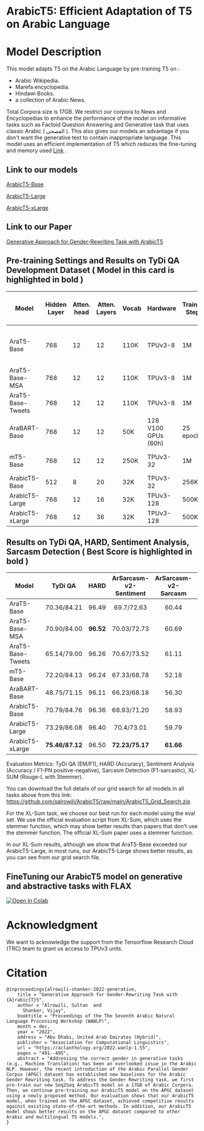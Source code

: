 # ArabicT5: Efficient Adaptation of T5 on Arabic Language

# Model Description

This model adapts T5 on the Arabic Language by pre-training T5 on : 
- Arabic Wikipedia.
- Marefa encyclopedia.
- Hindawi Books.
- a collection of Arabic News.

Total Corpora size is 17GB. We restrict our corpora to News and Encyclopedias to enhance the performance of the model on informative tasks such as Factoid Question Answering and Generative task that uses classic Arabic ( الفصحى ). This also gives our models an advantage if you don't want the generative text to contain inappropriate language. This model uses an efficient implementation of T5 which reduces the fine-tuning and memory used [Link](https://arxiv.org/abs/2109.10686) .

## Link to our models

[ArabicT5-Base](https://huggingface.co/sultan/ArabicT5-Base)


[ArabicT5-Large](https://huggingface.co/sultan/ArabicT5-Large)


[ArabicT5-xLarge](https://huggingface.co/sultan/ArabicT5-xLarge)


## Link to our Paper

[Generative Approach for Gender-Rewriting Task with ArabicT5](https://aclanthology.org/2022.wanlp-1.55/)


## Pre-training Settings and Results on TyDi QA Development Dataset ( Model in this card is highlighted in bold )

|     Model        | Hidden Layer | Atten. head | Atten. Layers | Vocab | Hardware  |Training Steps | Batch  |  Train x Batch Factor |Corpora                 |
|------------------|--------------|-------------|---------------|-------|-----------|---------------|--------|-----------------------|------------------------|
| AraT5-Base       |     768      |      12     |      12       |  110K |TPUv3-8    |        1M     |  128   | 1.0x                  |248GB 29B tokens (MSA + Tweets)    |
| AraT5-Base-MSA   |     768      |      12     |      12       |  110K |TPUv3-8    |        1M     |  128   | 1.0x                  |70GB (MSA)              |
| AraT5-Base-Tweets|     768      |      12     |      12       |  110K |TPUv3-8    |        1M     |  128   | 1.0x                  |178GB (Tweets)          |
| AraBART-Base     |     768      |      12     |      12       |  50K | 128 V100 GPUs (60h)    |25 epochs|  -     | -                     |73GB (MSA)          |
| mT5-Base         |     768      |      12     |      12       |  250K |TPUv3-32   |        1M     |  1024  | 8.0x                  |6.3T tokens (mC4)|
| ArabicT5-Base   |     512      |      8     |      20      |  32K  |TPUv3-32   |       256K    |  256   | 0.5x                 |17GB (MSA)          |
| ArabicT5-Large    |     768      |      12     |      16       |  32K  |TPUv3-128  |       500K    |  512   | 2.0x                  |17GB (MSA)          |
| ArabicT5-xLarge  |     768      |      12     |      36       |  32K  |TPUv3-128  |       500K    |  512   | 2.0x                  |17GB (MSA)          |

##  Results on TyDi QA, HARD, Sentiment Analysis, Sarcasm Detection ( Best Score is highlighted in bold )

|    Model            | <center>TyDi QA| <center>HARD| <center>ArSarcasm-v2-Sentiment| <center>ArSarcasm-v2-Sarcasm| XL-SUM |
|----------------------|---------------|---------------------|-------------------------------------|----------------------------------|----------------------------------
| AraT5-Base           |  <center>70.36/84.21  |<center>96.49|<center>69.7/72.63|<center>60.44|<center>30.31|
| AraT5-Base-MSA       |  <center>70.90/84.00  |<center>**96.52**|<center>70.03/72.73|<center>60.69|<center>27.36|
| AraT5-Base-Tweets    |  <center>65.14/79.00  |<center>96.26|<center>70.67/73.52|<center>61.11|<center>25.08|
| mT5-Base             |  <center>72.20/84.13  |<center>96.24|<center>67.33/68.78|<center>52.18|<center>25.68|
| AraBART-Base         |  <center>48.75/71.15  |<center>96.11|<center>66.23/68.18|<center>56.30|<center>31.20|
| ArabicT5-Base        |  <center>70.79/84.76  |<center>96.36|<center>68.93/71.20|<center>58.93|<center>29.19|
| ArabicT5-Large       |  <center>73.29/86.08  |<center>96.40|<center>70.4/73.01|<center>59.79|<center>30.30|
| ArabicT5-xLarge      |  <center>**75.46/87.12**  |<center>96.50| <center>**72.23/75.17**|<center>**61.66**|<center>**31.70**|

Evaluation Metrics: TyDi QA (EM/F1), HARD (Accuracy), Sentiment Analysis (Accuracy / F1-PN positive-negative), Sarcasm Detection (F1-sarcastic), XL-SUM (Rouge-L with Stemmer).

You can download the full details of our grid search for all models in all tasks above from this link: https://github.com/salrowili/ArabicT5/raw/main/ArabicT5_Grid_Search.zip

For the XL-Sum task, we choose our best run for each model using the eval set. We use the official evaluation script from XL-Sum, which uses the stemmer function, which may show better results than papers that don't use the stemmer function. The official XL-Sum paper uses a stemmer function.

In our XL-Sum results, although we show that AraT5-Base exceeded our ArabicT5-Large, in most runs, our ArabicT5-Large shows better results, as you can see from our grid search file.



## FineTuning our ArabicT5 model on generative and abstractive tasks with FLAX ###

[![Open In Colab][COLAB]](https://colab.research.google.com/github/salrowili/ArabicT5/blob/main/FineTuning_ArabicT5_with_FLAX_and_TPU.ipynb)

# Acknowledgment

We want to acknowledge the support from the Tensorflow Research Cloud (TRC) team to grant us access to TPUv3 units.



# Citation
```
@inproceedings{alrowili-shanker-2022-generative,
    title = "Generative Approach for Gender-Rewriting Task with {A}rabic{T}5",
    author = "Alrowili, Sultan  and
      Shanker, Vijay",
    booktitle = "Proceedings of the The Seventh Arabic Natural Language Processing Workshop (WANLP)",
    month = dec,
    year = "2022",
    address = "Abu Dhabi, United Arab Emirates (Hybrid)",
    publisher = "Association for Computational Linguistics",
    url = "https://aclanthology.org/2022.wanlp-1.55",
    pages = "491--495",
    abstract = "Addressing the correct gender in generative tasks (e.g., Machine Translation) has been an overlooked issue in the Arabic NLP. However, the recent introduction of the Arabic Parallel Gender Corpus (APGC) dataset has established new baselines for the Arabic Gender Rewriting task. To address the Gender Rewriting task, we first pre-train our new Seq2Seq ArabicT5 model on a 17GB of Arabic Corpora. Then, we continue pre-training our ArabicT5 model on the APGC dataset using a newly proposed method. Our evaluation shows that our ArabicT5 model, when trained on the APGC dataset, achieved competitive results against existing state-of-the-art methods. In addition, our ArabicT5 model shows better results on the APGC dataset compared to other Arabic and multilingual T5 models.",
}
```


[COLAB]: https://colab.research.google.com/assets/colab-badge.svg
[HF]: https://huggingface.co/front/assets/huggingface_logo-noborder.svg
